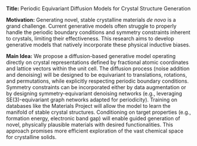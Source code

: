 **Title:** Periodic Equivariant Diffusion Models for Crystal Structure Generation

**Motivation:** Generating novel, stable crystalline materials *de novo* is a grand challenge. Current generative models often struggle to properly handle the periodic boundary conditions and symmetry constraints inherent to crystals, limiting their effectiveness. This research aims to develop generative models that natively incorporate these physical inductive biases.

**Main Idea:** We propose a diffusion-based generative model operating directly on crystal representations defined by fractional atomic coordinates and lattice vectors within the unit cell. The diffusion process (noise addition and denoising) will be designed to be equivariant to translations, rotations, and permutations, while explicitly respecting periodic boundary conditions. Symmetry constraints can be incorporated either by data augmentation or by designing symmetry-equivariant denoising networks (e.g., leveraging SE(3)-equivariant graph networks adapted for periodicity). Training on databases like the Materials Project will allow the model to learn the manifold of stable crystal structures. Conditioning on target properties (e.g., formation energy, electronic band gap) will enable guided generation of novel, physically plausible materials with desired functionalities. This approach promises more efficient exploration of the vast chemical space for crystalline solids.
